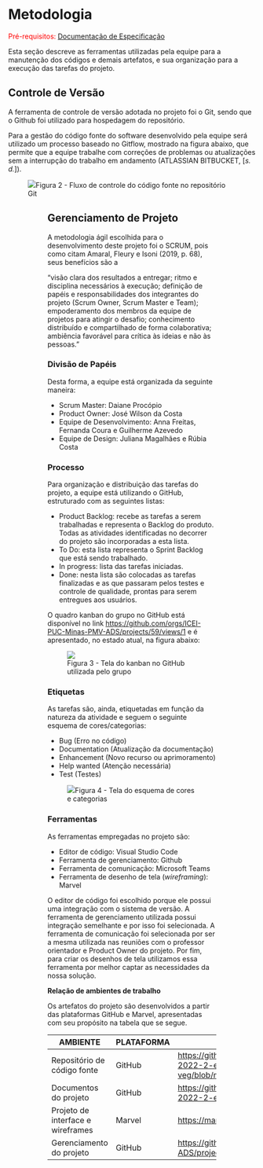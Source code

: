 
# Metodologia

<span style="color:red">Pré-requisitos: <a href="https://github.com/ICEI-PUC-Minas-PMV-ADS/pmv-ads-2022-2-e2-proj-int-t3-mundo-veg/blob/main/docs/02-Especifica%C3%A7%C3%A3o%20do%20Projeto.md"> Documentação de Especificação</a></span>

Esta seção descreve as ferramentas utilizadas pela equipe para a manutenção dos códigos e demais artefatos, e sua organização para a execução das tarefas do projeto.

## Controle de Versão

A ferramenta de controle de versão adotada no projeto foi o Git, sendo que o Github foi utilizado para hospedagem do repositório.

Para a gestão do código fonte do software desenvolvido pela equipe será utilizado um processo baseado no Gitflow, mostrado na figura abaixo, que permite que a equipe trabalhe com correções de problemas ou atualizações sem a interrupção do trabalho em andamento (ATLASSIAN BITBUCKET, [<i>s. d.</i>]).

<figure>
  <img src="https://user-images.githubusercontent.com/100447878/164069517-f747ce40-3bef-4ac5-9585-9d6259848bb4.png"
  <figcaption>Figura 2 - Fluxo de controle do código fonte no repositório Git</figcaption>
<figure>

## Gerenciamento de Projeto

A metodologia ágil escolhida para o desenvolvimento deste projeto foi o SCRUM, pois como citam Amaral, Fleury e Isoni (2019, p. 68), seus benefícios são a

“visão clara dos resultados a entregar; ritmo e disciplina necessários à execução; definição de papéis e responsabilidades dos integrantes do projeto (Scrum Owner, Scrum Master e Team); empoderamento dos membros da equipe de projetos para atingir o desafio; conhecimento distribuído e compartilhado de forma colaborativa; ambiência favorável para crítica às ideias e não às pessoas.” 
 
### Divisão de Papéis

Desta forma, a equipe está organizada da seguinte maneira:

<ul>
  <li>Scrum Master: Daiane Procópio</li>
  <li>Product Owner: José Wilson da Costa</li>
  <li>Equipe de Desenvolvimento: Anna Freitas, Fernanda Coura e Guilherme Azevedo</li>
  <li>Equipe de Design: Juliana Magalhães e Rúbia Costa</li>
</ul>

### Processo

Para organização e distribuição das tarefas do projeto, a equipe está utilizando o GitHub, estruturado com as seguintes listas: 

<ul>
  <li>Product Backlog: recebe as tarefas a serem trabalhadas e representa o Backlog do produto. Todas as atividades identificadas no decorrer do projeto são incorporadas a esta lista.</li>
  <li>To Do: esta lista representa o Sprint Backlog que está sendo trabalhado.</li>
  <li>In progress: lista das tarefas iniciadas.</li>
  <li>Done: nesta lista são colocadas as tarefas finalizadas e as que passaram pelos testes e controle de qualidade, prontas para serem entregues aos usuários.</li>
 </ul>

O quadro kanban do grupo no GitHub está disponível no link https://github.com/orgs/ICEI-PUC-Minas-PMV-ADS/projects/59/views/1 e é apresentado, no estado atual, na figura abaixo:

<figure> 
  <img src="https://user-images.githubusercontent.com/100447878/189419961-e6bf3c6c-e17f-47c2-83f5-106972109a48.png">
    <figcaption>Figura 3 - Tela do kanban no GitHub utilizada pelo grupo</figcaption>
</figure> 

<h3>Etiquetas</h3>
<p>As tarefas são, ainda, etiquetadas em função da natureza da atividade e seguem o seguinte esquema de cores/categorias:</p>

<ul>
  <li>Bug (Erro no código)</li>
  <li>Documentation (Atualização da documentação)</li>
  <li>Enhancement (Novo recurso ou aprimoramento)</li>
  <li>Help wanted (Atenção necessária)</li>
  <li>Test (Testes)</li>
</ul>

<figure> 
  <img src="https://user-images.githubusercontent.com/100447878/189422827-c05db656-719e-41bc-9107-c8d110bab108.png"
    <figcaption>Figura 4 - Tela do esquema de cores e categorias</figcaption>
</figure>   
  
### Ferramentas

As ferramentas empregadas no projeto são:

- Editor de código: Visual Studio Code
- Ferramenta de gerenciamento: Github
- Ferramenta de comunicação: Microsoft Teams
- Ferramenta de desenho de tela (_wireframing_): Marvel

O editor de código foi escolhido porque ele possui uma integração com o sistema de versão. A ferramenta de gerenciamento utilizada possui integração semelhante e por isso foi selecionada. A ferramenta de comunicação foi selecionada por ser a mesma utilizada nas reuniões com o professor orientador e Product Owner do projeto. Por fim, para criar os desenhos de tela utilizamos essa ferramenta por melhor captar as necessidades da nossa solução.

<b>Relação de ambientes de trabalho</b>
<p>Os artefatos do projeto são desenvolvidos a partir das plataformas GitHub e Marvel, apresentadas com seu propósito na tabela que se segue.<p/>

| AMBIENTE | PLATAFORMA |LINK DE ACESSO                 |
|--------------------|--------------------------------------------------------------------------------|----------------------------------------|
|Repositório de código fonte | GitHub | https://github.com/ICEI-PUC-Minas-PMV-ADS/pmv-ads-2022-2-e2-proj-int-t3-mundo-veg/blob/main/src/README.md |
|Documentos do projeto  | GitHub | https://github.com/ICEI-PUC-Minas-PMV-ADS/pmv-ads-2022-2-e2-proj-int-t3-mundo-veg  |
|Projeto de interface e wireframes | Marvel | https://marvelapp.com/prototype/1825b469/screen/88432745 |
|Gerenciamento do projeto  | GitHub | https://github.com/orgs/ICEI-PUC-Minas-PMV-ADS/projects/59 |
